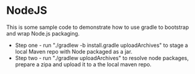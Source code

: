 NodeJS
======
This is some sample code to demonstrate how to use gradle to bootstrap and wrap Node.js packaging.

* Step one - run "./gradlew -b install.gradle uploadArchives" to stage a local Maven repo with Node packaged as a jar.
* Step two - run "./gradlew uploadArchives" to resolve node packages, prepare a zipa and upload it to a the local maven repo.